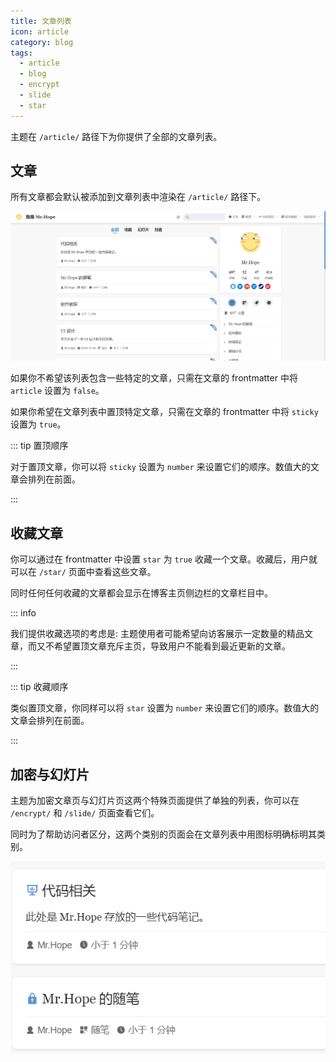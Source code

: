 ```yaml
---
title: 文章列表
icon: article
category: blog
tags:
  - article
  - blog
  - encrypt
  - slide
  - star
---
```


主题在 `/article/` 路径下为你提供了全部的文章列表。

<!-- more -->

## 文章

所有文章都会默认被添加到文章列表中渲染在 `/article/` 路径下。

![文章列表](./assets/article.png)

如果你不希望该列表包含一些特定的文章，只需在文章的 frontmatter 中将 `article` 设置为 `false`。

如果你希望在文章列表中置顶特定文章，只需在文章的 frontmatter 中将 `sticky` 设置为 `true`。

::: tip 置顶顺序

对于置顶文章，你可以将 `sticky` 设置为 `number` 来设置它们的顺序。数值大的文章会排列在前面。

:::

## 收藏文章

你可以通过在 frontmatter 中设置 `star` 为 `true` 收藏一个文章。收藏后，用户就可以在 `/star/` 页面中查看这些文章。

同时任何任何收藏的文章都会显示在博客主页侧边栏的文章栏目中。

::: info

我们提供收藏选项的考虑是: 主题使用者可能希望向访客展示一定数量的精品文章，而又不希望置顶文章充斥主页，导致用户不能看到最近更新的文章。

:::

::: tip 收藏顺序

类似置顶文章，你同样可以将 `star` 设置为 `number` 来设置它们的顺序。数值大的文章会排列在前面。

:::

## 加密与幻灯片

主题为加密文章页与幻灯片页这两个特殊页面提供了单独的列表，你可以在 `/encrypt/` 和 `/slide/` 页面查看它们。

同时为了帮助访问者区分，这两个类别的页面会在文章列表中用图标明确标明其类别。

![类别提示](./assets/icon-type.png)
